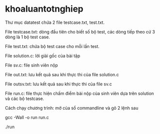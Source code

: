 # khoaluantotnghiep
Thư mục datatest chứa 2 file testcase.txt, test.txt.

  File testcase.txt: dòng đầu tiên cho biết số bộ test, các dòng tiếp theo cứ 3 dòng là 1 bộ test case.
  
  File test.txt: chứa bộ test case cho mỗi lần test.


File solution.c: lời giải gốc của bài tập

File sv.c: file sinh viên nộp

File out.txt: lưu kết quả sau khi thực thi của file solution.c

File outsv.txt: lưu kết quả sau khi thực thi của file sv.c

File run.c: file thực hiện chấm điểm bài nộp của sinh viên dựa trên solution và các bộ testcase.

Cách chạy chương trình: mở của sổ commandline và gõ 2 lệnh sau

  gcc -Wall -o run run.c
  
  ./run
